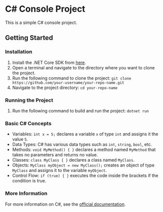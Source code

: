 # C# Console Project

This is a simple C# console project.

## Getting Started

### Installation

1. Install the .NET Core SDK from [here](https://dotnet.microsoft.com/download).
2. Open a terminal and navigate to the directory where you want to clone the project.
3. Run the following command to clone the project: `git clone https://github.com/your-username/your-repo-name.git`
4. Navigate to the project directory: `cd your-repo-name`

### Running the Project

1. Run the following command to build and run the project: `dotnet run`

### Basic C# Concepts

- Variables: `int x = 5;` declares a variable `x` of type `int` and assigns it the value `5`.
- Data Types: C# has various data types such as `int`, `string`, `bool`, etc.
- Methods: `void MyMethod() { }` declares a method named `MyMethod` that takes no parameters and returns no value.
- Classes: `class MyClass { }` declares a class named `MyClass`.
- Objects: `MyClass myObject = new MyClass();` creates an object of type `MyClass` and assigns it to the variable `myObject`.
- Control Flow: `if (true) { }` executes the code inside the brackets if the condition is true.

### More Information

For more information on C#, see the [official documentation](https://docs.microsoft.com/en-us/dotnet/csharp/).
